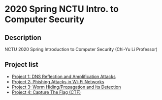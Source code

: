 # 2020 Spring NCTU Intro. to Computer Security

## Description
NCTU 2020 Spring Introduction to Computer Security (Chi-Yu Li Professor)

## Project list
- [Project 1: DNS Reflection and Amplification Attacks](project1/)
- [Project 2: Phishing Attacks in Wi-Fi Networks](project2/)
- [Project 3: Worm Hiding/Propagation and Its Detection](project3/)
- [Project 4: Capture The Flag (CTF)](project4/)
